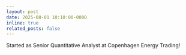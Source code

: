 ```yaml
---
layout: post
date: 2025-08-01 10:10:00-0000
inline: true
related_posts: false
---
```

Started as Senior Quantitative Analyst at Copenhagen Energy Trading!